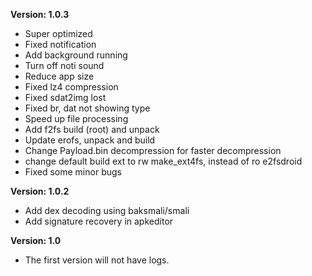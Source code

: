 **Version: 1.0.3**

+ Super optimized 
+ Fixed notification
+ Add background running
+ Turn off noti sound
+ Reduce app size
+ Fixed lz4 compression
+ Fixed sdat2img lost 
+ Fixed br, dat not showing type
+ Speed up file processing
+ Add f2fs build (root) and unpack
+ Update erofs, unpack and build
+ Change Payload.bin decompression for faster decompression
+ change default build ext to rw make_ext4fs, instead of ro e2fsdroid
+ Fixed some minor bugs

**Version: 1.0.2**

+ Add dex decoding using baksmali/smali
+ Add signature recovery in apkeditor

**Version: 1.0**

+ The first version will not have logs.


